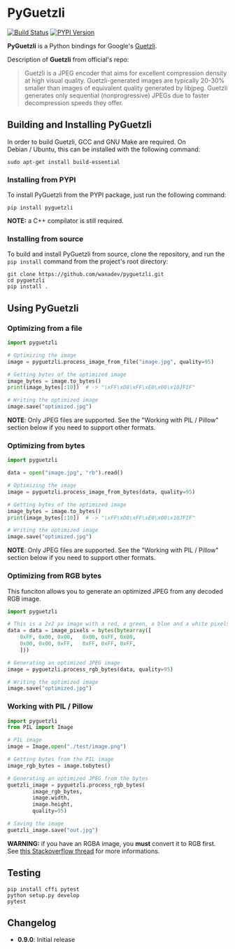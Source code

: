 # PyGuetzli

[![Build Status](https://travis-ci.org/wanadev/pyguetzli.svg?branch=master)](https://travis-ci.org/wanadev/pyguetzli)
[![PYPI Version](https://img.shields.io/pypi/v/pyguetzli.svg)](https://pypi.python.org/pypi/pyguetzli)


**PyGuetzli** is a Python bindings for Google's [Guetzli][guetzli].

Description of **Guetzli** from official's repo:

> Guetzli is a JPEG encoder that aims for excellent compression density at high
> visual quality. Guetzli-generated images are typically 20-30% smaller than
> images of equivalent quality generated by libjpeg. Guetzli generates only
> sequential (nonprogressive) JPEGs due to faster decompression speeds they
> offer.

[guetzli]: https://github.com/google/guetzli


## Building and Installing PyGuetzli

In order to build Guetzli, GCC and GNU Make are required. On Debian / Ubuntu,
this can be installed with the following command:

    sudo apt-get install build-essential


### Installing from PYPI

To install PyGuetzli from the PYPI package, just run the following command:

    pip install pyguetzli

__NOTE:__ a C++ compilator is still required.


### Installing from source

To build and install PyGuetzli from source, clone the repository, and run the
`pip install` command from the project's root directory:

    git clone https://github.com/wanadev/pyguetzli.git
    cd pyguetzli
    pip install .


## Using PyGuetzli

### Optimizing from a file

```python
import pyguetzli

# Optimizing the image
image = pyguetzli.process_image_from_file("image.jpg", quality=95)

# Getting bytes of the optimized image
image_bytes = image.to_bytes()
print(image_bytes[:10])  # -> "\xFF\xD8\xFF\xE0\x00\x10JFIF"

# Writing the optimized image
image.save("optimized.jpg")
```

__NOTE__: Only JPEG files are supported. See the "Working with PIL / Pillow"
section below if you need to support other formats.


### Optimizing from bytes

```python
import pyguetzli

data = open("image.jpg", "rb").read()

# Optimizing the image
image = pyguetzli.process_image_from_bytes(data, quality=95)

# Getting bytes of the optimized image
image_bytes = image.to_bytes()
print(image_bytes[:10])  # -> "\xFF\xD8\xFF\xE0\x00\x10JFIF"

# Writing the optimized image
image.save("optimized.jpg")
```

__NOTE__: Only JPEG files are supported. See the "Working with PIL / Pillow"
section below if you need to support other formats.


### Optimizing from RGB bytes

This funciton allows you to generate an optimized JPEG from any decoded RGB
image.

```python
import pyguetzli

# This is a 2x2 px image with a red, a green, a blue and a white pixels
data = data = image_pixels = bytes(bytearray([
    0xFF, 0x00, 0x00,   0x00, 0xFF, 0x00,
    0x00, 0x00, 0xFF,   0xFF, 0xFF, 0xFF,
    ]))

# Generating an optimized JPEG image
image = pyguetzli.process_rgb_bytes(data, quality=95)

# Writing the optimized image
image.save("optimized.jpg")
```


### Working with PIL / Pillow

```python
import pyguetzli
from PIL import Image

# PIL image
image = Image.open("./test/image.png")

# Getting bytes from the PIL image
image_rgb_bytes = image.tobytes()

# Generating an optimized JPEG from the bytes
guetzli_image = pyguetzli.process_rgb_bytes(
        image_rgb_bytes,
        image.width,
        image.height,
        quality=95)

# Saving the image
guetzli_image.save("out.jpg")
```

__WARNING:__ if you have an RGBA image, you **must** convert it to RGB first.
See [this Stackoverflow thread][stackoverflow] for more informations.

[stackoverflow]: http://stackoverflow.com/questions/9166400/convert-rgba-png-to-rgb-with-pil?answertab=votes#tab-top


## Testing

    pip install cffi pytest
    python setup.py develop
    pytest


## Changelog

* **0.9.0**: Initial release
